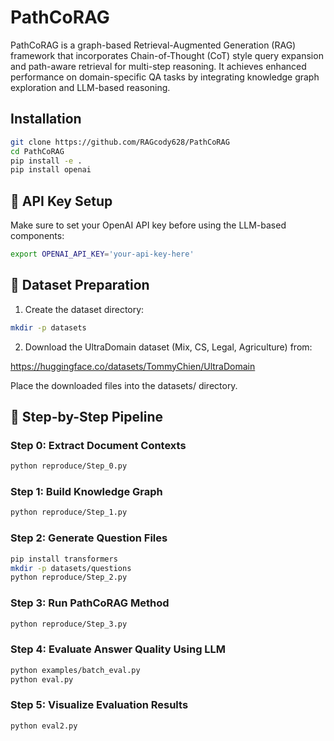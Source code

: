 # PathCoRAG

PathCoRAG is a graph-based Retrieval-Augmented Generation (RAG) framework that incorporates Chain-of-Thought (CoT) style query expansion and path-aware retrieval for multi-step reasoning. It achieves enhanced performance on domain-specific QA tasks by integrating knowledge graph exploration and LLM-based reasoning.

## Installation


```bash
git clone https://github.com/RAGcody628/PathCoRAG
cd PathCoRAG
pip install -e .
pip install openai
```


## 🔑 API Key Setup

Make sure to set your OpenAI API key before using the LLM-based components:

```bash
export OPENAI_API_KEY='your-api-key-here'
```


## 📁 Dataset Preparation

1. Create the dataset directory:

```bash
mkdir -p datasets
```

2. Download the UltraDomain dataset (Mix, CS, Legal, Agriculture) from:

https://huggingface.co/datasets/TommyChien/UltraDomain

Place the downloaded files into the datasets/ directory.

## 🧩 Step-by-Step Pipeline
### Step 0: Extract Document Contexts
```bash
python reproduce/Step_0.py
```
### Step 1: Build Knowledge Graph
```bash
python reproduce/Step_1.py
```
### Step 2: Generate Question Files
```bash
pip install transformers
mkdir -p datasets/questions
python reproduce/Step_2.py
```
### Step 3: Run PathCoRAG Method
```bash
python reproduce/Step_3.py
```
### Step 4: Evaluate Answer Quality Using LLM
```bash
python examples/batch_eval.py
python eval.py
```
### Step 5: Visualize Evaluation Results
```bash
python eval2.py
```